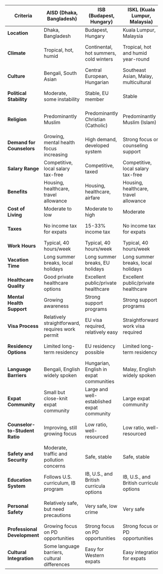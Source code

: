 | Criteria                            | AISD (Dhaka, Bangladesh) | ISB (Budapest, Hungary)   | ISKL (Kuala Lumpur, Malaysia) | ISK (Nairobi, Kenya)         |
|-------------------------------------|--------------------------|---------------------------|-------------------------------|-----------------------------|
| **Location**                        | Dhaka, Bangladesh         | Budapest, Hungary          | Kuala Lumpur, Malaysia         | Nairobi, Kenya               |
| **Climate**                         | Tropical, hot, humid      | Continental, hot summers, cold winters | Tropical, hot and humid year-round | Tropical, warm year-round with rainy seasons |
| **Culture**                         | Bengali, South Asian      | Central European, Hungarian | Southeast Asian, Malay, multicultural | East African, Kenyan, diverse |
| **Political Stability**             | Moderate, some instability| Stable, EU member          | Stable                        | Moderate, some security concerns |
| **Religion**                        | Predominantly Muslim      | Predominantly Christian (Catholic) | Predominantly Muslim (Islam) | Predominantly Christian (Protestant, Catholic) |
| **Demand for Counselors**           | Growing, mental health focus increasing | High demand, developed system | Strong focus on counseling support | High demand, increasing focus on mental health |
| **Salary Range**                    | Competitive, local salary tax-free | Competitive, taxed         | Competitive, local salary tax-free | Competitive, taxed            |
| **Benefits**                        | Housing, healthcare, travel allowance | Housing, healthcare, airfare | Housing, healthcare, travel allowance | Housing, healthcare, travel allowance |
| **Cost of Living**                  | Moderate to low           | Moderate to high           | Moderate                      | Moderate                      |
| **Taxes**                           | No income tax for expats  | 15-33% income tax          | No income tax for expats      | Income tax varies (10-30%)    |
| **Work Hours**                      | Typical, 40 hours/week    | Typical, 40 hours/week     | Typical, 40 hours/week        | Typical, 40 hours/week        |
| **Vacation Time**                   | Long summer breaks, local holidays | Long summer breaks, EU holidays | Long summer breaks, local holidays | Long summer breaks, local holidays |
| **Healthcare Quality**              | Good private healthcare options | Excellent public/private healthcare | Excellent public/private healthcare | Good private healthcare options |
| **Mental Health Support**           | Growing awareness         | Strong support programs    | Strong support programs       | Growing awareness             |
| **Visa Process**                    | Relatively straightforward, requires work permit | EU visa required, relatively easy | Straightforward, work visa required | Work visa required, process varies |
| **Residency Options**               | Limited long-term residency | EU residency possible      | Limited long-term residency   | Limited long-term residency   |
| **Language Barriers**               | Bengali, English widely spoken | Hungarian, English in expat communities | Malay, English widely spoken | Swahili, English widely spoken |
| **Expat Community**                 | Small but close-knit expat community | Large and well-established expat community | Large expat community         | Large and diverse expat community |
| **Counselor-to-Student Ratio**      | Improving, still growing focus | Low ratio, well-resourced | Low ratio, well-resourced     | Improving, focus on mental health growing |
| **Safety and Security**             | Moderate, traffic and pollution concerns | Safe, stable                | Safe, stable                 | Moderate, security concerns in some areas |
| **Education System**                | Follows U.S. curriculum, IB program | IB, U.S., and British curricula options | IB, U.S., and British curricula options | U.S., IB, and British curricula |
| **Personal Safety**                 | Relatively safe, but need precautions | Very safe, low crime         | Very safe                    | Moderate, need precautions in certain areas |
| **Professional Development**        | Growing focus on PD opportunities | Strong focus on PD opportunities | Strong focus on PD opportunities | Growing focus on PD opportunities |
| **Cultural Integration**            | Some language barriers, cultural differences | Easy for Western expats      | Easy integration for expats  | Rich cultural experience, integration possible |

